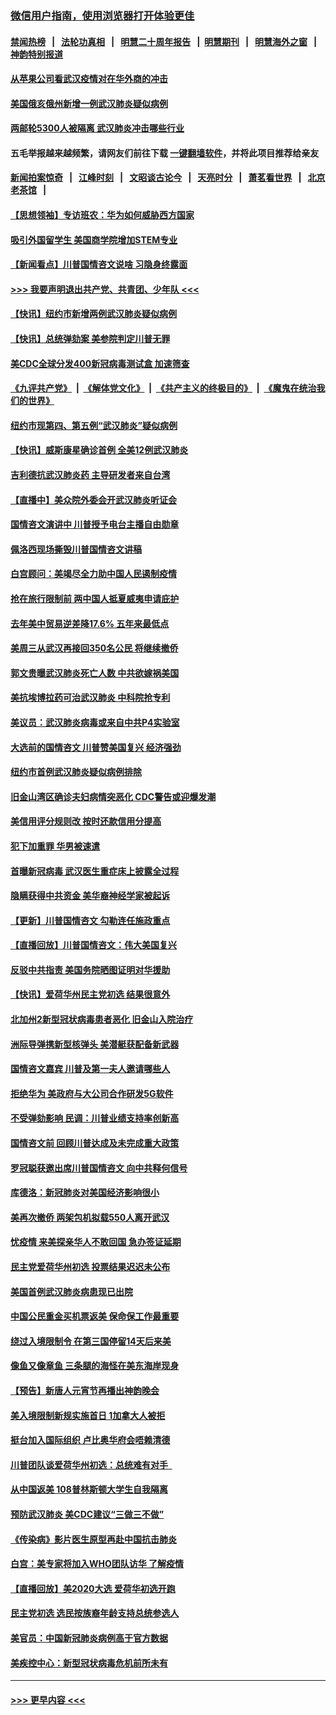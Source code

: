 ### [微信用户指南，使用浏览器打开体验更佳](https://github.com/gfw-breaker/banned-news1/blob/master/indexes/wechat-guide.md?t=0)
#### [禁闻热榜](热点新闻.md?t=0)  &nbsp;&nbsp;|&nbsp;&nbsp; [法轮功真相](https://github.com/gfw-breaker/truth/blob/master/README.md?t=0) &nbsp;&nbsp;|&nbsp;&nbsp; [明慧二十周年报告](https://github.com/gfw-breaker/mh-reports/blob/master/README.md?t=0) &nbsp;&nbsp;|&nbsp;&nbsp;[明慧期刊](https://github.com/gfw-breaker/mh-qikan) &nbsp;&nbsp;|&nbsp;&nbsp; [明慧海外之窗](https://github.com/gfw-breaker/mh-news/blob/master/README.md?t=0) &nbsp;&nbsp;|&nbsp;&nbsp; [神韵特别报道](https://github.com/gfw-breaker/mh-news/blob/master/shenyun.md?t=0)
#### [从苹果公司看武汉疫情对在华外商的冲击](../pages/nsc412/n11847586.md?t=02061155) 
#### [美国俄亥俄州新增一例武汉肺炎疑似病例](../pages/nsc412/n11847714.md?t=02061155) 
#### [两邮轮5300人被隔离 武汉肺炎冲击哪些行业](../pages/nsc412/n11847456.md?t=02061155) 
#### 五毛举报越来越频繁，请网友们前往下载 [一键翻墙软件](https://github.com/gfw-breaker/ssr-accounts)，并将此项目推荐给亲友
#### [新闻拍案惊奇](https://github.com/gfw-breaker/banned-news1/blob/master/pages/link4.md) &nbsp;&nbsp;|&nbsp;&nbsp; [江峰时刻](https://github.com/gfw-breaker/banned-news1/blob/master/pages/link4.md) &nbsp;&nbsp;|&nbsp;&nbsp; [文昭谈古论今](https://github.com/gfw-breaker/banned-news1/blob/master/pages/link4.md) &nbsp;&nbsp;|&nbsp;&nbsp; [天亮时分](https://github.com/gfw-breaker/banned-news1/blob/master/pages/link4.md) &nbsp;&nbsp;|&nbsp;&nbsp; [萧茗看世界](https://github.com/gfw-breaker/banned-news1/blob/master/pages/link4.md) &nbsp;&nbsp;|&nbsp;&nbsp; [北京老茶馆](https://github.com/gfw-breaker/banned-news1/blob/master/pages/link4.md) &nbsp;&nbsp;|&nbsp;&nbsp; 
#### [【思想领袖】专访班农：华为如何威胁西方国家](../pages/nsc412/n11847306.md?t=02061155) 
#### [吸引外国留学生 美国商学院增加STEM专业](../pages/nsc412/n11847417.md?t=02061155) 
#### [【新闻看点】川普国情咨文说啥 习隐身终露面](../pages/nsc412/n11847016.md?t=02061155) 
#### [>>> 我要声明退出共产党、共青团、少年队 <<<](https://github.com/begood0513/goodnews/blob/master/quit/letter.md) 
#### [【快讯】纽约市新增两例武汉肺炎疑似病例](../pages/nsc412/n11847250.md?t=02061155) 
#### [【快讯】总统弹劾案 美参院判定川普无罪](../pages/nsc412/n11847316.md?t=02061155) 
#### [美CDC全球分发400新冠病毒测试盒 加速筛查](../pages/nsc412/n11847260.md?t=02061155) 
#### [《九评共产党》](https://github.com/begood0513/9ping.md/blob/master/README.md) &nbsp;|&nbsp; [《解体党文化》](../../../../jtdwh.md/blob/master/README.md)  &nbsp;|&nbsp; [《共产主义的终极目的》](../../../../gczydzjmd.md/blob/master/README.md) &nbsp;|&nbsp; [《魔鬼在统治我们的世界》](../../../../mgztzwmdsj.md/blob/master/README.md) 
#### [纽约市现第四、第五例“武汉肺炎”疑似病例](../pages/nsc412/n11847332.md?t=02061155) 
#### [【快讯】威斯康星确诊首例 全美12例武汉肺炎](../pages/nsc412/n11847162.md?t=02061155) 
#### [吉利德抗武汉肺炎药 主导研发者来自台湾](../pages/nsc412/n11847064.md?t=02061155) 
#### [【直播中】美众院外委会开武汉肺炎听证会](../pages/nsc412/n11846727.md?t=02061155) 
#### [国情咨文演讲中 川普授予电台主播自由勋章](../pages/nsc412/n11846815.md?t=02061155) 
#### [佩洛西现场撕毁川普国情咨文讲稿](../pages/nsc412/n11846724.md?t=02061155) 
#### [白宫顾问：美竭尽全力助中国人民遏制疫情](../pages/nsc412/n11846756.md?t=02061155) 
#### [抢在旅行限制前 两中国人抵夏威夷申请庇护](../pages/nsc412/n11846866.md?t=02061155) 
#### [去年美中贸易逆差降17.6% 五年来最低点](../pages/nsc412/n11846755.md?t=02061155) 
#### [美周三从武汉再接回350名公民 将继续撤侨](../pages/nsc412/n11846705.md?t=02061155) 
#### [郭文贵曝武汉肺炎死亡人数 中共欲嫁祸美国](../pages/nsc412/n11846240.md?t=02061155) 
#### [美抗埃博拉药可治武汉肺炎 中科院抢专利](../pages/nsc412/n11846409.md?t=02061155) 
#### [美议员：武汉肺炎病毒或来自中共P4实验室](../pages/nsc412/n11846043.md?t=02061155) 
#### [大选前的国情咨文 川普赞美国复兴 经济强劲](../pages/nsc412/n11845526.md?t=02061155) 
#### [纽约市首例武汉肺炎疑似病例排除](../pages/nsc412/n11844989.md?t=02061155) 
#### [旧金山湾区确诊夫妇病情突恶化 CDC警告或迎爆发潮](../pages/nsc412/n11845730.md?t=02061155) 
#### [美信用评分规则改  按时还款信用分提高](../pages/nsc412/n11845488.md?t=02061155) 
#### [犯下加重罪 华男被速遣](../pages/nsc412/n11845476.md?t=02061155) 
#### [首曝新冠病毒 武汉医生重症床上披露全过程](../pages/nsc412/n11845150.md?t=02061155) 
#### [隐瞒获得中共资金 美华裔神经学家被起诉](../pages/nsc412/n11844879.md?t=02061155) 
#### [【更新】川普国情咨文 勾勒连任施政重点](../pages/nsc412/n11845223.md?t=02061155) 
#### [【直播回放】川普国情咨文：伟大美国复兴](../pages/nsc412/n11842079.md?t=02061155) 
#### [反驳中共指责 美国务院晒图证明对华援助](../pages/nsc412/n11844859.md?t=02061155) 
#### [【快讯】爱荷华州民主党初选 结果很意外](../pages/nsc412/n11844878.md?t=02061155) 
#### [北加州2新型冠状病毒患者恶化 旧金山入院治疗](../pages/nsc412/n11844842.md?t=02061155) 
#### [洲际导弹携新型核弹头 美潜艇获配备新武器](../pages/nsc412/n11844680.md?t=02061155) 
#### [国情咨文嘉宾 川普及第一夫人邀请哪些人](../pages/nsc412/n11844712.md?t=02061155) 
#### [拒绝华为 美政府与大公司合作研发5G软件](../pages/nsc412/n11844625.md?t=02061155) 
#### [不受弹劾影响 民调：川普业绩支持率创新高](../pages/nsc412/n11844622.md?t=02061155) 
#### [国情咨文前 回顾川普达成及未完成重大政策](../pages/nsc412/n11844581.md?t=02061155) 
#### [罗冠聪获邀出席川普国情咨文 向中共释何信号](../pages/nsc412/n11844355.md?t=02061155) 
#### [库德洛：新冠肺炎对美国经济影响很小](../pages/nsc412/n11844418.md?t=02061155) 
#### [美再次撤侨 两架包机拟载550人离开武汉](../pages/nsc412/n11844407.md?t=02061155) 
#### [忧疫情 来美探亲华人不敢回国 急办签证延期](../pages/nsc412/n11843344.md?t=02061155) 
#### [民主党爱荷华州初选 投票结果迟迟未公布](../pages/nsc412/n11844207.md?t=02061155) 
#### [美国首例武汉肺炎病患现已出院](../pages/nsc412/n11842740.md?t=02061155) 
#### [中国公民重金买机票返美 保命保工作最重要](../pages/nsc412/n11843282.md?t=02061155) 
#### [绕过入境限制令  在第三国停留14天后来美](../pages/nsc412/n11843341.md?t=02061155) 
#### [像鱼又像章鱼 三条腿的海怪在美东海岸现身](../pages/nsc412/n11843092.md?t=02061155) 
#### [【预告】新唐人元宵节再播出神韵晚会](../pages/nsc412/n11843192.md?t=02061155) 
#### [美入境限制新规实施首日 1加拿大人被拒](../pages/nsc412/n11843058.md?t=02061155) 
#### [挺台加入国际组织 卢比奥华府会唔赖清德](../pages/nsc412/n11843023.md?t=02061155) 
#### [川普团队谈爱荷华州初选：总统难有对手  ](../pages/nsc412/n11842867.md?t=02061155) 
#### [从中国返美 108普林斯顿大学生自我隔离](../pages/nsc412/n11842714.md?t=02061155) 
#### [预防武汉肺炎 美CDC建议“三做三不做”](../pages/nsc412/n11842700.md?t=02061155) 
#### [《传染病》影片医生原型再赴中国抗击肺炎](../pages/nsc412/n11842626.md?t=02061155) 
#### [白宫：美专家将加入WHO团队访华 了解疫情](../pages/nsc412/n11842198.md?t=02061155) 
#### [【直播回放】美2020大选 爱荷华初选开跑](../pages/nsc412/n11841820.md?t=02061155) 
#### [民主党初选 选民按族裔年龄支持总统参选人](../pages/nsc412/n11842239.md?t=02061155) 
#### [美官员：中国新冠肺炎病例高于官方数据](../pages/nsc412/n11842452.md?t=02061155) 
#### [美疾控中心：新型冠状病毒危机前所未有](../pages/nsc412/n11842406.md?t=02061155) 

----
#### [ >>> 更早内容 <<< ](../indexes/nsc412-earlier.md)
